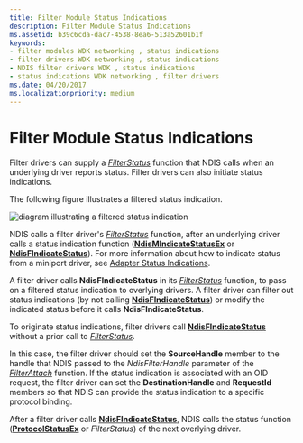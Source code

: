 ```yaml
---
title: Filter Module Status Indications
description: Filter Module Status Indications
ms.assetid: b39c6cda-dac7-4538-8ea6-513a52601b1f
keywords:
- filter modules WDK networking , status indications
- filter drivers WDK networking , status indications
- NDIS filter drivers WDK , status indications
- status indications WDK networking , filter drivers
ms.date: 04/20/2017
ms.localizationpriority: medium
---
```


# Filter Module Status Indications





Filter drivers can supply a [*FilterStatus*](/windows-hardware/drivers/ddi/ndis/nc-ndis-filter_status) function that NDIS calls when an underlying driver reports status. Filter drivers can also initiate status indications.

The following figure illustrates a filtered status indication.

![diagram illustrating a filtered status indication](images/statusfilter.png)

NDIS calls a filter driver's [*FilterStatus*](/windows-hardware/drivers/ddi/ndis/nc-ndis-filter_status) function, after an underlying driver calls a status indication function ([**NdisMIndicateStatusEx**](/windows-hardware/drivers/ddi/ndis/nf-ndis-ndismindicatestatusex) or [**NdisFIndicateStatus**](/windows-hardware/drivers/ddi/ndis/nf-ndis-ndisfindicatestatus)). For more information about how to indicate status from a miniport driver, see [Adapter Status Indications](miniport-adapter-status-indications.md).

A filter driver calls **NdisFIndicateStatus** in its [*FilterStatus*](/windows-hardware/drivers/ddi/ndis/nc-ndis-filter_status) function, to pass on a filtered status indication to overlying drivers. A filter driver can filter out status indications (by not calling [**NdisFIndicateStatus**](/windows-hardware/drivers/ddi/ndis/nf-ndis-ndisfindicatestatus)) or modify the indicated status before it calls **NdisFIndicateStatus**.

To originate status indications, filter drivers call [**NdisFIndicateStatus**](/windows-hardware/drivers/ddi/ndis/nf-ndis-ndisfindicatestatus) without a prior call to [*FilterStatus*](/windows-hardware/drivers/ddi/ndis/nc-ndis-filter_status).

In this case, the filter driver should set the **SourceHandle** member to the handle that NDIS passed to the *NdisFilterHandle* parameter of the [*FilterAttach*](/windows-hardware/drivers/ddi/ndis/nc-ndis-filter_attach) function. If the status indication is associated with an OID request, the filter driver can set the **DestinationHandle** and **RequestId** members so that NDIS can provide the status indication to a specific protocol binding.

After a filter driver calls [**NdisFIndicateStatus**](/windows-hardware/drivers/ddi/ndis/nf-ndis-ndisfindicatestatus), NDIS calls the status function ([**ProtocolStatusEx**](/windows-hardware/drivers/ddi/ndis/nc-ndis-protocol_status_ex) or *FilterStatus*) of the next overlying driver.

 

